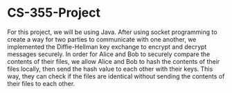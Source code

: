 # CS-355-Project

For this project, we will be using Java. After using socket programming to create a way for two parties to communicate with one another, we implemented the Diffie-Hellman key exchange to encrypt and decrypt messages securely. In order for Alice and Bob to securely compare the contents of their files, we allow Alice and Bob to hash the contents of their files locally, then send the hash value to each other with their keys. This way, they can check if the files are identical without sending the contents of their files to each other.
